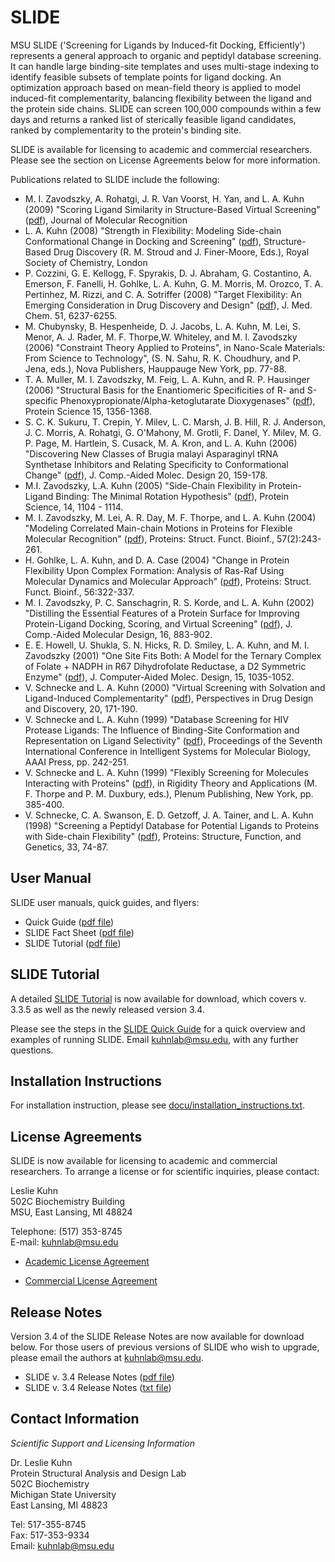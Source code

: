 # SLIDE

MSU SLIDE ('Screening for Ligands by Induced-fit Docking, Efficiently') represents a general approach to organic and peptidyl database screening. It can handle large binding-site templates and uses multi-stage indexing to identify feasible subsets of template points for ligand docking. An optimization approach based on mean-field theory is applied to model induced-fit complementarity, balancing flexibility between the ligand and the protein side chains. SLIDE can screen 100,000 compounds within a few days and returns a ranked list of sterically feasible ligand candidates, ranked by complementarity to the protein's binding site.

SLIDE is available for licensing to academic and commercial researchers. Please see the section on License Agreements below for more information.

Publications related to SLIDE include the following:

- M. I. Zavodszky, A. Rohatgi, J. R. Van Voorst, H. Yan, and L. A. Kuhn (2009) "Scoring Ligand Similarity in Structure-Based Virtual Screening" ([pdf](http://www.kuhnlab.bmb.msu.edu/publication_papers/pdf/Zavodszky_et_al_JMolecular_in_press.pdf)), Journal of Molecular Recognition
- L. A. Kuhn (2008) "Strength in Flexibility: Modeling Side-chain Conformational Change in Docking and Screening" ([pdf](http://www.kuhnlab.bmb.msu.edu/publication_papers/pdf/Kuhn_RSC2007_manuscript.pdf)), Structure-Based Drug Discovery (R. M. Stroud and J. Finer-Moore, Eds.), Royal Society of Chemistry, London
- P. Cozzini, G. E. Kellogg, F. Spyrakis, D. J. Abraham, G. Costantino, A. Emerson, F. Fanelli, H. Gohlke, L. A. Kuhn, G. M. Morris, M. Orozco, T. A. Pertinhez, M. Rizzi, and C. A. Sotriffer (2008) "Target Flexibility: An Emerging Consideration in Drug Discovery and Design" ([pdf](http://www.kuhnlab.bmb.msu.edu/publication_papers/pdf/Cozzini_et_al_JMC08.pdf)), J. Med. Chem. 51, 6237-6255.
- M. Chubynsky, B. Hespenheide, D. J. Jacobs, L. A. Kuhn, M. Lei, S. Menor, A. J. Rader, M. F. Thorpe,W. Whiteley, and M. I. Zavodszky (2006) "Constraint Theory Applied to Proteins", in Nano-Scale Materials: From Science to Technology", (S. N. Sahu, R. K. Choudhury, and P. Jena, eds.), Nova Publishers, Hauppauge New York, pp. 77-88.
- T. A. Muller, M. I. Zavodszky, M. Feig, L. A. Kuhn, and R. P. Hausinger (2006) "Structural Basis for the Enantiomeric Specificities of R- and S-specific Phenoxypropionate/Alpha-ketoglutarate Dioxygenases" ([pdf](http://www.kuhnlab.bmb.msu.edu/publication_papers/pdf/Mueller_et_al_ProteinSci_2006_MS.pdf)), Protein Science 15, 1356-1368.
- S. C. K. Sukuru, T. Crepin, Y. Milev, L. C. Marsh, J. B. Hill, R. J. Anderson, J. C. Morris, A. Rohatgi, G. O'Mahony, M. Grotli, F. Danel, Y. Milev, M. G. P. Page, M. Hartlein, S. Cusack, M. A. Kron, and L. A. Kuhn (2006) "Discovering New Classes of Brugia malayi Asparaginyl tRNA Synthetase Inhibitors and Relating Specificity to Conformational Change" ([pdf](http://www.kuhnlab.bmb.msu.edu/publication_papers/pdf/Sukuru_et_al_JCAMD_rev_Mar_2006_MS.pdf)), J. Comp.-Aided Molec. Design 20, 159-178.
- M.I. Zavodszky, L.A. Kuhn (2005) "Side-Chain Flexibility in Protein-Ligand Binding: The Minimal Rotation Hypothesis" ([pdf](http://www.kuhnlab.bmb.msu.edu/publication_papers/pdf/Zavodszky_Kuhn_PROTSCI_2005.pdf)), Protein Science, 14, 1104 - 1114.
- M. I. Zavodszky, M. Lei, A. R. Day, M. F. Thorpe, and L. A. Kuhn (2004) "Modeling Correlated Main-chain Motions in Proteins for Flexible Molecular Recognition" ([pdf](http://www.kuhnlab.bmb.msu.edu/publication_papers/pdf/Zavodszky_etal_Proteins04.pdf)), Proteins: Struct. Funct. Bioinf., 57(2):243-261.
- H. Gohlke, L. A. Kuhn, and D. A. Case (2004) "Change in Protein Flexibility Upon Complex Formation: Analysis of Ras-Raf Using Molecular Dynamics and Molecular Approach" ([pdf](http://www.kuhnlab.bmb.msu.edu/publication_papers/pdf/Gohlke_etal_Proteins04.pdf)), Proteins: Struct. Funct. Bioinf., 56:322-337.
- M. I. Zavodszky, P. C. Sanschagrin, R. S. Korde, and L. A. Kuhn (2002) "Distilling the Essential Features of a Protein Surface for Improving Protein-Ligand Docking, Scoring, and Virtual Screening" ([pdf](http://www.kuhnlab.bmb.msu.edu/publication_papers/pdf/zavodszkyjcamd2002.pdf)), J. Comp.-Aided Molecular Design, 16, 883-902.
- E. E. Howell, U. Shukla, S. N. Hicks, R. D. Smiley, L. A. Kuhn, and M. I. Zavodszky (2001) "One Site Fits Both: A Model for the Ternary Complex of Folate + NADPH in R67 Dihydrofolate Reductase, a D2 Symmetric Enzyme" ([pdf](http://www.kuhnlab.bmb.msu.edu/publication_papers/pdf/onesitebothfit2001.pdf)), J. Computer-Aided Molec. Design, 15, 1035-1052.
- V. Schnecke and L. A. Kuhn (2000) "Virtual Screening with Solvation and Ligand-Induced Complementarity" ([pdf](http://www.kuhnlab.bmb.msu.edu/publication_papers/pdf/kuhn2000.pdf)), Perspectives in Drug Design and Discovery, 20, 171-190.
- V. Schnecke and L. A. Kuhn (1999) "Database Screening for HIV Protease Ligands: The Influence of Binding-Site Conformation and Representation on Ligand Selectivity" ([pdf](http://www.kuhnlab.bmb.msu.edu/publication_papers/ismb99.html)), Proceedings of the Seventh International Conference in Intelligent Systems for Molecular Biology, AAAI Press, pp. 242-251.
- V. Schnecke and L. A. Kuhn (1999) "Flexibly Screening for Molecules Interacting with Proteins" ([pdf](http://www.kuhnlab.bmb.msu.edu/publication_papers/pdf/tc1.pdf)), in Rigidity Theory and Applications (M. F. Thorpe and P. M. Duxbury, eds.), Plenum Publishing, New York, pp. 385-400.
- V. Schnecke, C. A. Swanson, E. D. Getzoff, J. A. Tainer, and L. A. Kuhn (1998) "Screening a Peptidyl Database for Potential Ligands to Proteins with Side-chain Flexibility" ([pdf](http://www.kuhnlab.bmb.msu.edu/publication_papers/proteins98.html)), Proteins: Structure, Function, and Genetics, 33, 74-87.

## User Manual

SLIDE user manuals, quick guides, and flyers:

- Quick Guide ([pdf file](http://www.kuhnlab.bmb.msu.edu/software/slide/Slide_Quick_Guide_v3.4.pdf))
- SLIDE Fact Sheet ([pdf file](http://www.kuhnlab.bmb.msu.edu/software/slide/slide-flyer-v3-june-2011.pdf))
- SLIDE Tutorial ([pdf file](http://www.kuhnlab.bmb.msu.edu/software/slide/Slide_Tutorial_v3.4.pdf))

## SLIDE Tutorial

A detailed [SLIDE Tutorial](http://www.kuhnlab.bmb.msu.edu/software/slide/Slide_Tutorial_v3.4.pdf) is now available for download, which covers v. 3.3.5 as well as the newly released version 3.4.

Please see the steps in the [SLIDE Quick Guide](http://www.kuhnlab.bmb.msu.edu/software/slide/Slide_Quick_Guide_v3.4.pdf) for a quick overview and examples of running SLIDE. Email kuhnlab@msu.edu, with any further questions.

## Installation Instructions

For installation instruction, please see [docu/installation_instructions.txt](installation_instructions.txt).

## License Agreements

SLIDE is now available for licensing to academic and commercial researchers. To arrange a license or for scientific inquiries, please contact: 

Leslie Kuhn  
502C Biochemistry Building  
MSU, East Lansing, MI 48824  

Telephone: (517) 353-8745  
E-mail: kuhnlab@msu.edu  

- [Academic License Agreement](http://www.kuhnlab.bmb.msu.edu/software/slide/SLIDE_academic_license_v3_updated_June_2011.pdf)

- [Commercial License Agreement](http://www.kuhnlab.bmb.msu.edu/software/slide/SLIDE_Commercial%20License_v3_updated_June_2011.pdf)

## Release Notes

Version 3.4 of the SLIDE Release Notes are now available for download below. For those users of previous versions of SLIDE who wish to upgrade, please email the authors at kuhnlab@msu.edu.

- SLIDE v. 3.4 Release Notes ([pdf file](release_notes/SLIDE_version_history_3.pdf))
- SLIDE v. 3.4 Release Notes ([txt file](release_notes/SLIDE_version_history_3.4.txt))



## Contact Information

*Scientific Support and Licensing Information*

Dr. Leslie Kuhn  
Protein Structural Analysis and Design Lab  
502C Biochemistry  
Michigan State University  
East Lansing, MI 48823  

Tel: 517-355-8745  
Fax: 517-353-9334  
Email: kuhnlab@msu.edu  